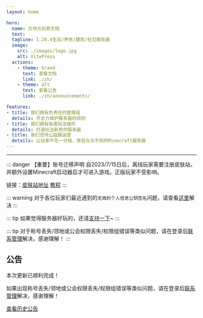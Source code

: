 ```yaml
---
layout: home

hero:
  name: 方块元玩家文档
  text:
  tagline: 1.20.4生存/养老/建筑/社交服务器
  image:
    src: ./images/logo.jpg
    alt: VitePress
  actions:
    - theme: brand
      text: 查看文档
      link: ./zh/
    - theme: alt
      text: 查看公告
      link: ./zh/announcements/

features:
- title: 我们拥有负责任的管理组
  details: 尽全力维护服务器的规则
- title: 我们拥有各类玩法插件
  details: 打造玩法新奇的服务器
- title: 我们坚持公益服运营
  details: 让玩家不花一分钱，体验与众不同的Minecraft服务器
---
```


---

::: danger 【重要】账号迁移声明
自2023/7/15日后，离线玩家需要注册皮肤站，并额外设置Minecraft启动器后才可进入游戏。正版玩家不受影响。

链接：[皮肤站地址](https://skin.bytemetasg.top/) [教程](./zh/#注册皮肤站)
:::

::: warning
对于各位玩家们最近遇到的`无效的个人信息公钥签名`问题，请查看[这里](./zh/questions/login.md#无效的个人信息公钥签名)解决
:::

::: tip
如果觉得服务器好玩的，还请[支持一下](./zh/sponsor/)~
:::

::: tip
对于称号丢失/领地或公会权限丢失/权限组错误等类似问题，请在登录后[联系管理](./zh/contact/)解决，感谢理解！
:::

## 公告

本次更新已顺利完成！

如果出现称号丢失/领地或公会权限丢失/权限组错误等类似问题，请在登录后[联系管理](./zh/contact/)解决，感谢理解！

[查看历史公告](./zh/announcements/)
